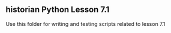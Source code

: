 ## historian Python Lesson 7.1
Use this folder for writing and testing scripts related to lesson 7.1